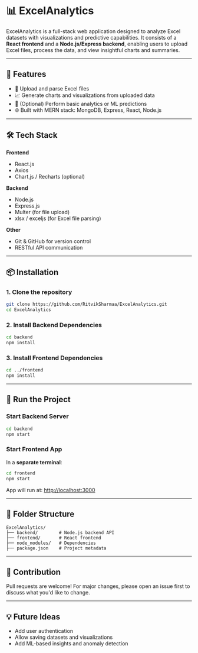 # 📊 ExcelAnalytics

ExcelAnalytics is a full-stack web application designed to analyze Excel datasets with visualizations and predictive capabilities. It consists of a **React frontend** and a **Node.js/Express backend**, enabling users to upload Excel files, process the data, and view insightful charts and summaries.

---

## 🚀 Features

- 📁 Upload and parse Excel files
- 📈 Generate charts and visualizations from uploaded data
- 🧠 (Optional) Perform basic analytics or ML predictions
- 🌐 Built with MERN stack: MongoDB, Express, React, Node.js

---

## 🛠️ Tech Stack

**Frontend**
- React.js
- Axios
- Chart.js / Recharts (optional)

**Backend**
- Node.js
- Express.js
- Multer (for file upload)
- xlsx / exceljs (for Excel file parsing)

**Other**
- Git & GitHub for version control
- RESTful API communication

---

## 📦 Installation

### 1. Clone the repository

```bash
git clone https://github.com/RitvikSharmaa/ExcelAnalytics.git
cd ExcelAnalytics
```

### 2. Install Backend Dependencies

```bash
cd backend
npm install
```

### 3. Install Frontend Dependencies

```bash
cd ../frontend
npm install
```

---

## 🧪 Run the Project

### Start Backend Server

```bash
cd backend
npm start
```

### Start Frontend App

In a **separate terminal**:

```bash
cd frontend
npm start
```

App will run at: [http://localhost:3000](http://localhost:3000)

---

## 📁 Folder Structure

```
ExcelAnalytics/
├── backend/        # Node.js backend API
├── frontend/       # React frontend
├── node_modules/   # Dependencies
├── package.json    # Project metadata
```

---

## 🙌 Contribution

Pull requests are welcome! For major changes, please open an issue first to discuss what you'd like to change.

---



## 💡 Future Ideas

- Add user authentication
- Allow saving datasets and visualizations
- Add ML-based insights and anomaly detection
